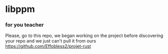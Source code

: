 # libppm

### for you teacher
Please, go to this repo, we began working on the project before discovering your repo and we just can't pull it from ours
https://github.com/Effobless2/projet-rust
